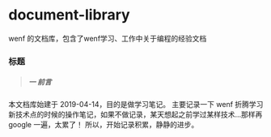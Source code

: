 # document-library
wenf 的文档库，包含了wenf学习、工作中关于编程的经验文档
### 标题

> ##### 一 前言

本文档库始建于 2019-04-14，目的是做学习笔记。
主要记录一下 wenf 折腾学习新技术点的时候的操作笔记，如果不做记录，某天想起之前学过某样技术…那样再google 一遍，太累了！
所以，开始记录积累，静静的进步。

